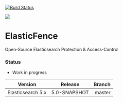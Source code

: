 [![Build Status](https://travis-ci.org/elasticfence/elasticfence.svg?branch=master)](https://travis-ci.org/elasticfence/elasticfence)

![](http://i.imgur.com/OFFgrm8.png?1)

# ElasticFence
Open-Source Elasticsearch Protection & Access-Control

### Status

* Work in progress

| Version        | Release           | Branch  |
| ------------- |:-------------:| -----:|
| Elasticsearch 5.x | 5.0-SNAPSHOT | master |


